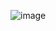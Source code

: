![image](https://user-images.githubusercontent.com/33409793/219456412-a9f9d51e-2193-451f-b523-ab1e5dd4e3e9.png)
